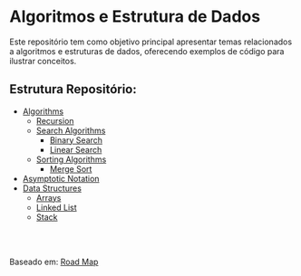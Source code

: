 # Algoritmos e Estrutura de Dados
Este repositório tem como objetivo principal apresentar temas relacionados a algoritmos e estruturas de dados, oferecendo exemplos de código para ilustrar conceitos.

## Estrutura Repositório:

- [Algorithms](https://github.com/FabioHenriqueFarias/algorithms-And-Data-Dtructures/tree/main/Algorithms)
    - [Recursion](https://github.com/FabioHenriqueFarias/algorithms-And-Data-Dtructures/tree/main/Algorithms/Recursion)
    - [Search Algorithms](https://github.com/FabioHenriqueFarias/algorithms-And-Data-Dtructures/tree/main/Algorithms/Search)
        - [Binary Search](https://github.com/FabioHenriqueFarias/algorithms-And-Data-Dtructures/tree/main/Algorithms/Search/1_BinarySearch)
        - [Linear Search](https://github.com/FabioHenriqueFarias/algorithms-And-Data-Dtructures/tree/main/Algorithms/Search/2_LinearSearch)
    - [Sorting Algorithms](https://github.com/FabioHenriqueFarias/algorithms-And-Data-Dtructures/tree/main/Algorithms/Sorting)
        - [Merge Sort](https://github.com/FabioHenriqueFarias/algorithms-And-Data-Dtructures/tree/main/Algorithms/Sorting/1_MergeSort)
- [Asymptotic Notation](https://github.com/FabioHenriqueFarias/algorithms-And-Data-Dtructures/tree/main/Asymptotic_Notation)
- [Data Structures](https://github.com/FabioHenriqueFarias/algorithms-And-Data-Dtructures/tree/main/Data_Structures)
    - [Arrays](https://github.com/FabioHenriqueFarias/algorithms-And-Data-Dtructures/tree/main/Data_Structures/1_Arrays)   
    - [Linked List](https://github.com/FabioHenriqueFarias/algorithms-And-Data-Dtructures/tree/main/Data_Structures/2_Linked-List) 
    - [Stack](https://github.com/FabioHenriqueFarias/algorithms-And-Data-Dtructures/tree/main/Data_Structures/3_Stack)  


<br>
<br>

Baseado em: <a href="https://roadmap.sh/computer-science" target="_blank">Road Map</a>

